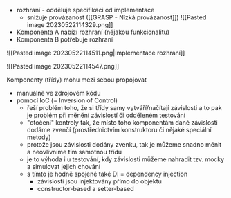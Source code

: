 - rozhraní - odděluje specifikaci od implementace
	- snižuje provázanost ([[GRASP - Nízká provázanost]])
![[Pasted image 20230522114329.png]]
- Komponenta A nabízí rozhraní (nějakou funkcionalitu)
- Komponenta B potřebuje rozhraní

![[Pasted image 20230522114511.png|Implementace rozhraní]]

![[Pasted image 20230522114547.png]]

Komponenty (třídy) mohu mezi sebou propojovat
- manuálně ve zdrojovém kódu
- pomocí IoC (= Inversion of Control)
	- řeší problém toho, že si třídy samy vytváří/načítají závislosti a to pak je problém při měnění závislostí či odděleném testování
	- "otočení" kontroly tak, že místo toho komponentám dané závislosti dodáme zvenčí (prostřednictvím konstruktoru či nějaké speciální metody)
	- protože jsou závislosti dodány zvenku, tak je můžeme snadno měnit a neovlivníme tím samotnou třídu
	- je to výhoda i u testování, kdy závislosti můžeme nahradit tzv. mocky a simulovat jejich chování
	- s tímto je hodně spojené také DI = dependency injection
		- závislosti jsou injektovány přímo do objektu
		- constructor-based a setter-based